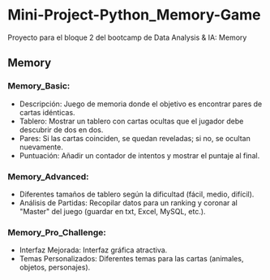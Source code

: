 # Mini-Project-Python_Memory-Game

Proyecto para el bloque 2 del bootcamp de Data Analysis & IA: Memory

## Memory

### Memory_Basic:
- Descripción: Juego de memoria donde el objetivo es encontrar pares de cartas
idénticas.
- Tablero: Mostrar un tablero con cartas ocultas que el jugador debe descubrir de dos en
dos.
- Pares: Si las cartas coinciden, se quedan reveladas; si no, se ocultan nuevamente.
- Puntuación: Añadir un contador de intentos y mostrar el puntaje al final.

### Memory_Advanced:
- Diferentes tamaños de tablero según la dificultad (fácil, medio, difícil).
- Análisis de Partidas: Recopilar datos para un ranking y coronar al "Master" del juego
(guardar en txt, Excel, MySQL, etc.).

### Memory_Pro_Challenge:
- Interfaz Mejorada: Interfaz gráfica atractiva.
- Temas Personalizados: Diferentes temas para las cartas (animales, objetos,
personajes).
